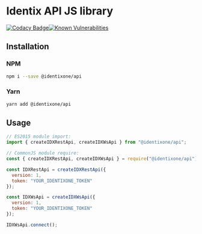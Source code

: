 # Identix API JS library

[![Codacy Badge](https://api.codacy.com/project/badge/Grade/2ca94b81ca2a4bc5a57d5b8afa38d60d)](https://app.codacy.com/app/sunsetninja/identix-api-lib-js?utm_source=github.com&utm_medium=referral&utm_content=identixone/identix-api-lib-js&utm_campaign=Badge_Grade_Dashboard)[![Known Vulnerabilities](https://snyk.io/test/github/identixone/identix-api-lib-js/badge.svg?targetFile=package.json)](https://snyk.io/test/github/identixone/identix-api-lib-js?targetFile=package.json)

## Installation

### NPM

```bash
npm i --save @identixone/api
```

### Yarn

```bash
yarn add @identixone/api
```

## Usage

```js
// ES2015 module import:
import { createIDXRestApi, createIDXWsApi } from "@identixone/api";

// CommonJS module require:
const { createIDXRestApi, createIDXWsApi } = require("@identixone/api");

const IDXRestApi = createIDXRestApi({
  version: 1,
  token: "YOUR_IDENTIXONE_TOKEN"
});

const IDXWsApi = createIDXWsApi({
  version: 1,
  token: "YOUR_IDENTIXONE_TOKEN"
});

IDXWsApi.connect();
```

